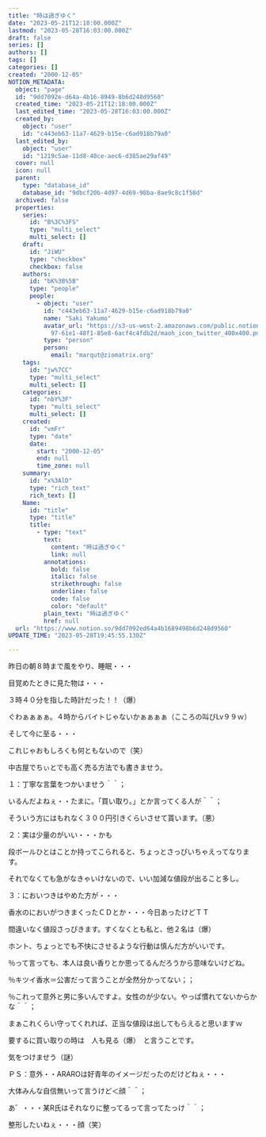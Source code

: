 ```yaml
---
title: "時は過ぎゆく"
date: "2023-05-21T12:18:00.000Z"
lastmod: "2023-05-28T16:03:00.000Z"
draft: false
series: []
authors: []
tags: []
categories: []
created: "2000-12-05"
NOTION_METADATA:
  object: "page"
  id: "9dd7092e-d64a-4b16-8949-8b6d248d9560"
  created_time: "2023-05-21T12:18:00.000Z"
  last_edited_time: "2023-05-28T16:03:00.000Z"
  created_by:
    object: "user"
    id: "c443eb63-11a7-4629-b15e-c6ad918b79a0"
  last_edited_by:
    object: "user"
    id: "1219c5ae-11d8-48ce-aec6-d385ae29af49"
  cover: null
  icon: null
  parent:
    type: "database_id"
    database_id: "9dbcf20b-4d97-4d69-98ba-8ae9c8c1f58d"
  archived: false
  properties:
    series:
      id: "B%3C%3FS"
      type: "multi_select"
      multi_select: []
    draft:
      id: "JiWU"
      type: "checkbox"
      checkbox: false
    authors:
      id: "bK%3B%5B"
      type: "people"
      people:
        - object: "user"
          id: "c443eb63-11a7-4629-b15e-c6ad918b79a0"
          name: "Saki Yakumo"
          avatar_url: "https://s3-us-west-2.amazonaws.com/public.notion-static.com/3ad1c4\
            97-61e1-48f1-85e8-6acf4c4fdb2d/maoh_icon_twitter_400x400.png"
          type: "person"
          person:
            email: "marqut@ziomatrix.org"
    tags:
      id: "jw%7CC"
      type: "multi_select"
      multi_select: []
    categories:
      id: "nbY%3F"
      type: "multi_select"
      multi_select: []
    created:
      id: "vmFr"
      type: "date"
      date:
        start: "2000-12-05"
        end: null
        time_zone: null
    summary:
      id: "x%3AlD"
      type: "rich_text"
      rich_text: []
    Name:
      id: "title"
      type: "title"
      title:
        - type: "text"
          text:
            content: "時は過ぎゆく"
            link: null
          annotations:
            bold: false
            italic: false
            strikethrough: false
            underline: false
            code: false
            color: "default"
          plain_text: "時は過ぎゆく"
          href: null
  url: "https://www.notion.so/9dd7092ed64a4b1689498b6d248d9560"
UPDATE_TIME: "2023-05-28T19:45:55.130Z"

---
```

<link rel="stylesheet" href="https://cdn.jsdelivr.net/npm/katex@0.16.2/dist/katex.min.css" integrity="sha384-bYdxxUwYipFNohQlHt0bjN/LCpueqWz13HufFEV1SUatKs1cm4L6fFgCi1jT643X" crossorigin="anonymous">


昨日の朝８時まで風をやり、睡眠・・・


目覚めたときに見た物は・・・


３時４０分を指した時計だった！！（爆）


ぐわぁぁぁぁ。４時からバイトじゃないかぁぁぁぁ（こころの叫びLv９９ｗ）


そして今に至る・・・


これじゃおもしろくも何ともないので（笑）


中古屋でちぃとでも高く売る方法でも書きませう。


１：丁寧な言葉をつかいませう＾＾；


いるんだよねぇ・・たまに。「買い取り。」とか言ってくる人が＾＾；


そういう方にはもれなく３００円引きくらいさせて貰います。（悪）


２：実は少量のがいい・・・かも


段ボールひとはことか持ってこられると、ちょっとさっぴいちゃえってなります。


それでなくても急がなきゃいけないので、いい加減な値段が出ること多し。


３：においつきはやめた方が・・・


香水のにおいがつきまくったＣＤとか・・・今日あったけどＴＴ


間違いなく値段さっぴきます。すくなくとも私と、他２名は（爆）


ホント、ちょっとでも不快にさせるような行動は慎んだ方がいいです。


％って言っても、本人は良い香りとか思ってるんだろうから意味ないけどね。


％キツイ香水＝公害だって言うことが全然分かってない；；


％これって意外と男に多いんですよ。女性のが少ない。やっぱ慣れてないからかな＾＾；


まぁこれくらい守ってくれれば、正当な値段は出してもらえると思いますｗ


要するに買い取りの時は　人も見る（爆）　と言うことです。


気をつけませう（謎）


ＰＳ：意外・・ARAROは好青年のイメージだったのだけどねぇ・・・


大体みんな自信無いって言うけど＜顔＾＾；


あ゛・・・某R氏はそれなりに整ってるって言ってたっけ＾＾；


整形したいねぇ・・・顔（笑）

